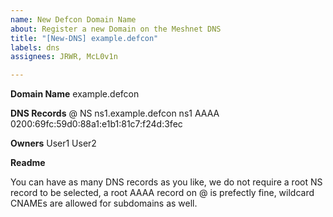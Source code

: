 ```yaml
---
name: New Defcon Domain Name
about: Register a new Domain on the Meshnet DNS
title: "[New-DNS] example.defcon"
labels: dns
assignees: JRWR, McL0v1n

---
```


**Domain Name**
example.defcon

**DNS Records**
@ NS ns1.example.defcon
ns1 AAAA 0200:69fc:59d0:88a1:e1b1:81c7:f24d:3fec

**Owners**
User1
User2

**Readme**

You can have as many DNS records as you like, we do not require a root NS record to be selected, a root AAAA record on @ is prefectly fine, wildcard CNAMEs are allowed for subdomains as well.
